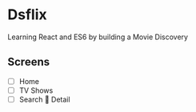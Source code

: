 # Dsflix

Learning React and ES6 by building a Movie Discovery

## Screens

- [ ] Home
- [ ] TV Shows
- [ ] Search
:radio_button: Detail